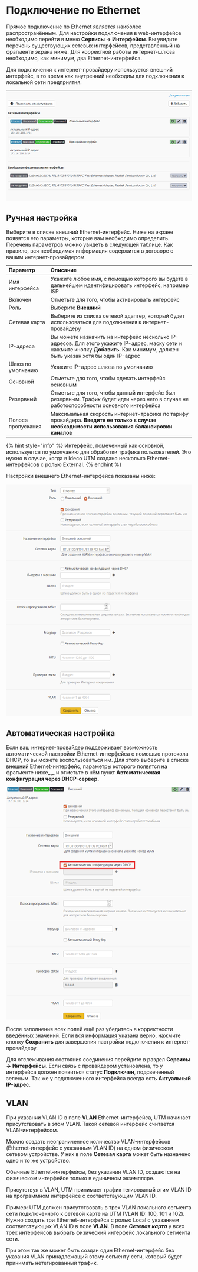 # Подключение по Ethernet

Прямое подключение по Ethernet является наиболее распространённым. Для настройки подключения в web-интерфейсе необходимо перейти в меню **Сервисы -&gt; Интерфейсы**. Вы увидите перечень существующих сетевых интерфейсов, представленный на фрагменте экрана ниже. Для корректной работы интернет-шлюза необходимо, как минимум, два Ethernet-интерфейса.

Для подключения к интернет-провайдеру используется внешний интерфейс, в то время как внутренний необходим для подключения к локальной сети предприятия.

![](../.gitbook/assets/ethetrnet7-9.png)

## Ручная настройка

Выберите в списке внешний Ethernet-интерфейс. Ниже на экране появятся его параметры, которые вам необходимо определить. Перечень параметров можно увидеть в следующей таблице. Как правило, вся необходимая информация содержится в договоре с вашим интернет-провайдером.

| Параметр | Описание |
| :--- | :--- |
| Имя интерфейса | Укажите любое имя, с помощью которого вы будете в дальнейшем идентифицировать интерфейс, например ISP |
| Включен | Отметьте для того, чтобы активировать интерфейс |
| Роль | Выберите **Внешний** |
| Сетевая карта | Выберите из списка сетевой адаптер, который будет использоваться для подключения к интернет-провайдеру |
| IP-адреса | Вы можете назначить на интерфейс несколько IP-адресов. Для этого укажите IP-адрес, маску сети и нажмите кнопку **Добавить**. Как минимум, должен быть указан хотя бы один IP-адрес |
| Шлюз по умолчанию | Укажите IP-адрес шлюза по умолчанию |
| Основной | Отметьте для того, чтобы сделать интерфейс основным |
| Резервный | Отметьте для того, чтобы данный интерфейс был резервным. Трафик будет идти через него в случае не работоспособности основного интерфейса |
| Полоса пропускания  | Максимальная скорость интернет-трафика по тарифу провайдера. **Введите ее только в случае необходимости использования балансировки каналов** |

{% hint style="info" %}
Интерфейс, помеченный как основной, используется по умолчанию для обработки трафика пользователей. Это нужно в случае, когда в Ideco UTM создано несколько Ethernet-интерфейсов с ролью External.
{% endhint %}

Настройки внешнего Ethernet-интерфейса показаны ниже:

![](../.gitbook/assets/ethetrnet7-9-1-.png)

## Автоматическая настройка

Если ваш интернет-провайдер поддерживает возможность автоматической настройки Ethernet-интерфейса с помощью протокола DHCP, то вы можете воспользоваться им. Для этого выберите в списке внешний Ethernet-интерфейс, параметры которого появятся на фрагменте ниже_**,**_ и отметьте в нём пункт **Автоматическая конфигурация через DHCP-сервер.**

![](../.gitbook/assets/12025868.png)

После заполнения всех полей ещё раз убедитесь в корректности введённых значений. Если вся информация указана верно, нажмите кнопку **Сохранить** для завершения настройки подключения к интернет-провайдеру.

Для отслеживания состояния соединения перейдите в раздел **Сервисы -&gt; Интерфейсы**. Если связь с провайдером установлена, то у интерфейса должен появиться статус **Подключен**, подсвеченный зеленым. Так же у подключенного интерфейса всегда есть **Актуальный IP-адрес**.

## VLAN

При указании VLAN ID в поле **VLAN** Ethernet-интерфейса, UTM начинает присутствовать в этом VLAN. Такой сетевой интерфейс считается VLAN-интерфейсом.

Можно создать неограниченное количество VLAN-интерфейсов \(Ethernet-интерфейс с указанным VLAN ID\) на одном физическом сетевом устройстве. У них в поле **Сетевая карта** может быть назначено одно и то же устройство.

Обычные Ethernet-интерфейсы, без указания VLAN ID, создаются на физическом интерфейсе только в единичном экземпляре.

Присутствуя в VLAN, UTM принимает трафик тегированый этим VLAN ID на программном интерфейсе с соответствующим VLAN ID.

Пример: UTM должен присутствовать в трех VLAN локального сегмента сети подключенного к сетевой карте на UTM \(VLAN ID: 100, 101 и 102\). Нужно создать три Ethernet-интерфейса с ролью Local с указанием соответствующих VLAN ID в поле **VLAN**. В поле _**Сетевая карта**_ у всех трех интерфейсов выбрать физический интерфейс локального сегмента сети.

При этом так же может быть создан один Ethernet-интерфейс без указания VLAN принадлежащий этому сегменту сети, который будет принимать нетегированный трафик.

